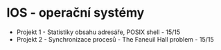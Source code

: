 # IOS - operační systémy
- Projekt 1 - Statistiky obsahu adresáře, POSIX shell - 15/15
- Projekt 2 - Synchronizace procesů - The Faneuil Hall problem - 15/15
